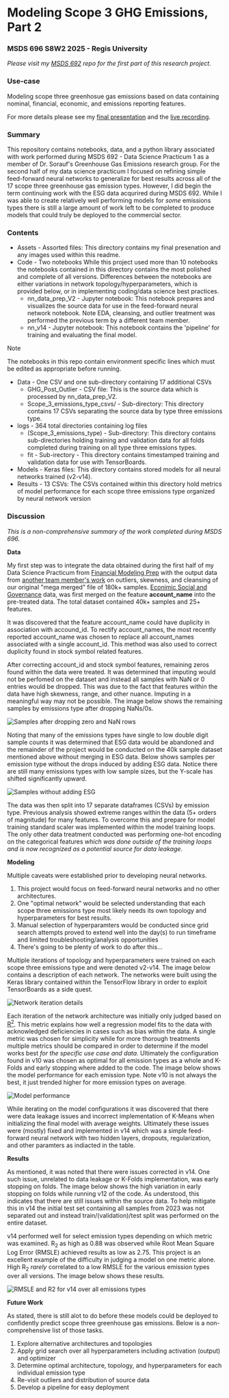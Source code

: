 # Modeling Scope 3 GHG Emissions, Part 2 
### MSDS 696 S8W2 2025 - Regis University

*Please visit my [MSDS 692](https://github.com/JusSnP/MSDS692_GHG) repo for the first part of this research project.*

### Use-case

Modeling scope three greenhosue gas emissions based on data containing nominal, financial, economic, and emissions reporting features.

For more details please see my [final presentation](/Assets/GHG_MSDS696.pptx) and the [live recording](https://github.com/Regis-University-Data-Science/Practicum-Showcase).
 
### Summary  
This repository contains notebooks, data, and a python library associated with work performed during MSDS 692 - Data Science Practicum 1 as a member of Dr. Sorauf's Greenhouse Gas Emissions research group. For the second half of my data science practicum I focused on refining simple feed-forward neural networks to generalize for best results across all of the 17 scope three greenhouse gas emission types. However, I did begin the term continuing work with the ESG data acqurired during MSDS 692. While I was able to create relatively well performing models for _some_ emissions types there is still a large amount of work left to be completed to produce models that could truly be deployed to the commercial sector. 

### Contents

* Assets - Assorted files: This directory contains my final presenation and any images used within this readme.
* Code - Two notebooks
  While this project used more than 10 notebooks the notebooks contained in this directory contains the most polished and complete of all versions. Differences between the notebooks are either variations in network topology/hyperparameters, which is provided below, or in implementing coding/data science best practices.
    * nn_data_prep_V2 - Jupyter notebook: This notebook prepares and visualizes the source data for use in the feed-forward neural network notebook. Note EDA, cleansing, and outlier treatment was performed the previous term by a different team member. 
    * nn_v14 - Jupyter notebook: This notebook contains the 'pipeline' for training and evaluating the final model.
>[!NOTE]
>The notebooks in this repo contain environment specific lines which must be edited as appropriate before running.
* Data - One CSV and one sub-directory containing 17 additional CSVs 
    * GHG_Post_Outlier - CSV file: This is the source data which is processed by nn_data_prep_V2.
    * Scope_3_emissions_type_csvs/ - Sub-directory: This directory contains 17 CSVs separating the source data by type three emissions type. 
* logs - 364 total directories containing log files
    * (Scope_3_emissions_type) - Sub-directory: This directory contains sub-directories holding training and validation data for all folds completed during training on all type three emissions types.
    * fit - Sub-irectory - This directory contains timestamped training and validation data for use with TensorBoards.
* Models - Keras files: This directory contains stored models for all neural networks trained (v2-v14).
* Results - 13 CSVs: The CSVs contained within this directory hold metrics of model performance for each scope three emissions type organized by neural network version 

### Discussion

_This is a non-comprehensive summary of the work completed during MSDS 696._

**Data**

My first step was to integrate the data obtained during the first half of my Data Science Practicum from [Financial Modeling Prep](https://site.financialmodelingprep.com/) with the output data from [another team member's work](https://github.com/julieanneco/Scope3_Emissions) on outliers, skewness, and cleansing of our original "mega merged" file of 180k+ samples. [Econimic Social and Governance](https://greenly.earth/en-us/blog/company-guide/what-is-esg-data-and-how-to-use-it) data, was first merged on the feature **account_name** into the pre-treated data. The total dataset contained 40k+ samples and 25+ features. 

It was discovered that the feature account_name could have duplicity in association with accound_id. To rectify account_names, the most recently reported account_name was chosen to replace all account_names associated with a single account_id. This method was also used to correct duplicity found in stock symbol related features. 

After correcting account_id and stock symbol features, remaining zeros found within the data were treated. It was determined that imputing would not be perfomed on the dataset and instead all samples with NaN or 0 entries would be dropped. This was due to the fact that features within the data have high skewness, range, and other nuance. Imputing in a meaningful way may not be possible. The image below shows the remaining samples by emissions type after dropping NaNs/0s.

![Samples after dropping zero and NaN rows](/Assets/counts_with_ESG.png)

Noting that many of the emissions types have single to low double digit sample counts it was determined that ESG data would be abandoned and the remainder of the project would be conducted on the 40k sample dataset mentioned above without merging in ESG data. Below shows samples per emission type without the drops induced by adding ESG data. Notice there are still many emissions types with low sample sizes, but the Y-scale has shifted significantly upward.

![Samples without adding ESG](/Assets/counts_withoutESG.png)

The data was then split into 17 separate dataframes (CSVs) by emission type. Previous analysis showed extreme ranges within the data (5+ orders of magnitude) for many features. To overcome this and prepare for model training standard scaler was implemented within the model training loops. The only other data treatment conducted was performing one-hot encoding on the categorical features _which was done outside of the training loops and is now recognized as a potential source for data leakage_.

**Modeling**

Multiple caveats were established prior to developing neural networks.

1) This project would focus on feed-forward neural networks and no other architectures.
2) One "optimal network" would be selected understanding that each scope three emissions type most likely needs its own topology and hyperparameters for best results.
3) Manual selection of hyperparamters would be conducted since grid search attempts proved to extend well into the day(s) to run timeframe and limited troubleshooting/analysis opportunities
4) There's going to be plenty of work to do after this...

Multiple iterations of topology and hyperparameters were trained on each scope three emissions type and were denoted v2-v14. The image below contains a description of each network. The networks were built using the Keras library contained within the TensorFlow library in order to exploit TensorBoards as a side quest. 
 
![Network iteration details](/Assets/networks.png)
 
Each iteration of the network architecture was initially only judged based on [R<sup>2</sup>](https://statisticsbyjim.com/glossary/r-squared/). This metric explains how well a regression model fits to the data with acknowledged deficiencies in cases such as bias within the data. A single metric was chosen for simplicity while for more thorough treatments multiple metrics should be compared in order to determine if the model works best _for the specific use case and data_. Ultimately the configuration found in v10 was chosen as optimal for all emission types as a whole and K-Folds and early stopping where added to the code. The image below shows the model performance for each emission type. Note v10 is not always the best, it just trended higher for more emission types on average.

![Model performance](/Assets/network_performance.png)

While iterating on the model configurations it was discovered that there were data leakage issues and incorrect implementation of K-Means when initializing the final model with average weights. Ultimately these issues were (mostly) fixed and implemented in v14 which was a simple feed-forward neural network with two hidden layers, dropouts, regularization, and other paramters as indiacted in the table. 

**Results**

As mentioned, it was noted that there were issues corrected in v14. One such issue, unrelated to data leakage or K-Folds implementation, was early stopping on folds. The image below shows the high variation in early stopping on folds while running v12 of the code. As understood, this indicates that there are still issues within the source data. To help mitigate this in v14 the initial test set containing all samples from 2023 was not separated out and instead train/(validation)/test split was performed on the entire dataset. 

v14 performed well for select emission types depending on which metric was examined. R<sub>2</sub> as high as 0.88 was observed while Root Mean Square Log Error (RMSLE) achieved results as low as 2.75. This project is an excellent example of the difficulty in judging a model on one metric alone. High R<sub>2</sub> _rarely_ correlated to a low RMSLE for the various emission types over all versions. The image below shows these results.

![RMSLE and R<sub>2</sub> for v14 over all emissions types](/Assets/v14rmsleR2.png)

**Future Work**

As stated, there is still alot to do before these models could be deployed to confidently predict scope three greenhouse gas emissions. Below is a non-comprehensive list of those tasks.

1) Explore alternative architectures and topologies
2) Apply grid search over all hyperparameters including activation (output) and optimizer
3) Determine optimal architecture, topology, and hyperparameters for each individual emission type
4) Re-visit outliers and distribution of source data
5) Develop a pipeline for easy deployment


